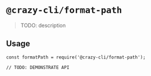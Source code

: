 # `@crazy-cli/format-path`

> TODO: description

## Usage

```
const formatPath = require('@crazy-cli/format-path');

// TODO: DEMONSTRATE API
```
